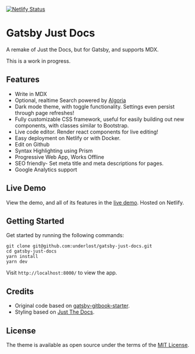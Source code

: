 [![Netlify Status](https://api.netlify.com/api/v1/badges/b676aa1b-eaea-49f8-9ec8-fe8446fc40e7/deploy-status)](https://app.netlify.com/sites/gatsby-just-docs/deploys)

# Gatsby Just Docs

A remake of Just the Docs, but for Gatsby, and supports MDX.

This is a work in progress.

## Features

- Write in MDX
- Optional, realtime Search powered by [Algoria](https://www.algolia.com/)
- Dark mode theme, with toggle functionality. Settings even persist through page refreshes!
- Fully customizable CSS framework, useful for easily building out new components, with classes similar to Bootstrap.
- Live code editor. Render react components for live editing!
- Easy deployment on Netlify or with Docker.
- Edit on Github
- Syntax Highlighting using Prism
- Progressive Web App, Works Offline
- SEO friendly- Set meta title and meta descriptions for pages.
- Google Analytics support

## Live Demo

View the demo, and all of its features in the [live demo](https://gatsby-just-docs.netlify.app). Hosted on Netlify.

## Getting Started

Get started by running the following commands:

```
git clone git@github.com:underlost/gatsby-just-docs.git
cd gatsby-just-docs
yarn install
yarn dev
```

Visit `http://localhost:8000/` to view the app.

## Credits

- Original code based on [gatsby-gitbook-starter](https://github.com/hasura/gatsby-gitbook-starter).
- Styling based on [Just The Docs](https://github.com/just-the-docs/just-the-docs).

## License

The theme is available as open source under the terms of the [MIT License](http://opensource.org/licenses/MIT).
